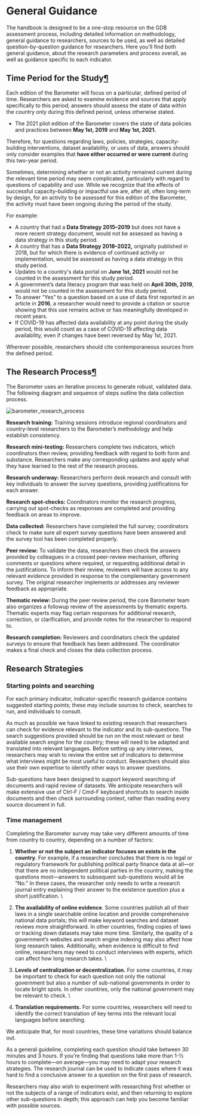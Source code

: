 # General Guidance

The handbook is designed to be a one-stop resource on the GDB assessment process, including detailed information on methodology, general guidance to researchers, sources to be used, as well as detailed question-by-question guidance for researchers. Here you'll find both general guidance, about the research parameters and process overall, as well as guidance specific to each indicator.


## **Time Period for the Study[¶](https://handbook.globaldatabarometer.org/guidance/#time-period-for-the-study)**

Each edition of the Barometer will focus on a particular, defined period of time. Researchers are asked to examine evidence and sources that apply specifically to this period; answers should assess the state of data within the country only during this defined period, unless otherwise stated.


*   The 2021 pilot edition of the Barometer covers the state of data policies and practices between **May 1st, 2019** and **May 1st, 2021.**

Therefore, for questions regarding laws, policies, strategies, capacity-building interventions, dataset availability, or uses of data, answers should only consider examples that **have either occurred or** **were current** during this two-year period. 

Sometimes, determining whether or not an activity remained current during the relevant time period may seem complicated, particularly with regard to questions of capability and use. While we recognize that the effects of successful capacity-building or impactful use are, after all, often long-term by design, for an activity to be assessed for this edition of the Barometer, the activity must have been ongoing during the period of the study. 

For example:


*   A country that had a **Data Strategy 2015–2019** but does not have a more recent strategy document, would not be assessed as having a data strategy in this study period.
*   A country that has a **Data Strategy 2018–2022,** originally published in 2018, but for which there is evidence of continued activity or implementation, would be assessed as having a data strategy in this study period.
*   Updates to a country's data portal on **June 1st, 2021** would not be counted in the assessment for this study period.
*   A government’s data literacy program that was held on **April 30th, 2019**, would not be counted in the assessment for this study period.
*   To answer “Yes” to a question based on a use of data first reported in an article in **2016**, a researcher would need to provide a citation or source showing that this use remains active or has meaningfully developed in recent years.
*   If COVID-19 has affected data availability at any point during the study period, this would count as a case of COVID-19 affecting data availability, even if changes have been reversed by May 1st, 2021.

Wherever possible, researchers should cite contemporaneous sources from the defined period.


## **The Research Process[¶](https://handbook.globaldatabarometer.org/guidance/#the-research-process)**

The Barometer uses an iterative process to generate robust, validated data. The following diagram and sequence of steps outline the data collection process.

![barometer_research_process](https://globaldatabarometer.org/wp-content/uploads/2021/06/research_process.png)

**Research training:** Training sessions introduce regional coordinators and country-level researchers to the Barometer’s methodology and help establish consistency.

**Research mini-testing:** Researchers complete two indicators, which coordinators then review, providing feedback with regard to both form and substance. Researchers make any corresponding updates and apply what they have learned to the rest of the research process.

**Research underway:** Researchers perform desk research and consult with key individuals to answer the survey questions, providing justifications for each answer. 

**Research spot-checks:** Coordinators monitor the research progress, carrying out spot-checks as responses are completed and providing feedback on areas to improve.

**Data collected:** Researchers have completed the full survey; coordinators check to make sure all expert survey questions have been answered and the survey tool has been completed properly. 

**Peer review:** To validate the data, researchers then check the answers provided by colleagues in a crossed peer-review mechanism, offering comments or questions where required, or requesting additional detail in the justifications. To inform their review, reviewers will have access to any relevant evidence provided in response to the complementary government survey. The original researcher implements or addresses any reviewer feedback as appropriate.

**Thematic review:** During the peer review period, the core Barometer team also organizes a followup review of the assessments by thematic experts. Thematic experts may flag certain responses for additional research, correction, or clarification, and provide notes for the researcher to respond to.

**Research completion:** Reviewers and coordinators check the updated surveys to ensure that feedback has been addressed. The coordinator makes a final check and closes the data collection process.


## Research Strategies


### Starting points and searching

For each primary indicator, indicator-specific research guidance contains suggested starting points; these may include sources to check, searches to run, and individuals to consult. 

As much as possible we have linked to existing research that researchers can check for evidence relevant to the indicator and its sub-questions. The search suggestions provided should be run on the most relevant or best available search engine for the country; these will need to be adapted and translated into relevant languages. Before setting up any interviews, researchers may wish to review the entire set of indicators to determine what interviews might be most useful to conduct. Researchers should also use their own expertise to identify other ways to answer questions. 

Sub-questions have been designed to support keyword searching of documents and rapid review of datasets. We anticipate researchers will make extensive use of Ctrl-F / Cmd-F keyboard shortcuts to search inside documents and then check surrounding context, rather than reading every source document in full. 


### Time management

Completing the Barometer survey may take very different amounts of time from country to country, depending on a number of factors:


1. **Whether or not the subject an indicator focuses on exists in the country**. For example, if a researcher concludes that there is no legal or regulatory framework for publishing political party finance data at all—or that there are no independent political parties in the country, making the questions moot—answers to subsequent sub-questions would all be “No.” In these cases, the researcher only needs to write a research journal entry explaining their answer to the existence question plus a short justification. \

2. **The availability of online evidence**. Some countries publish all of their laws in a single searchable online location and provide comprehensive national data portals; this will make keyword searches and dataset reviews more straightforward. In other countries, finding copies of laws or tracking down datasets may take more time. Similarly, the quality of a government’s websites and search engine indexing may also affect how long research takes. Additionally, when evidence is difficult to find online, researchers may need to conduct interviews with experts, which can affect how long research takes. \

3. **Levels of centralization or decentralization.** For some countries, it may be important to check for each question not only the national government but also a number of sub-national governments in order to locate bright spots. In other countries, only the national government may be relevant to check.  \

4. **Translation requirements.** For some countries, researchers will need to identify the correct translation of key terms into the relevant local languages before searching. 

We anticipate that, for most countries, these time variations should balance out. 

As a general guideline, completing each question should take between 30 minutes and 3 hours. If you’re finding that questions take more than 1-½ hours to complete—on average—you may need to adapt your research strategies. The research journal can be used to indicate cases where it was hard to find a conclusive answer to a question on the first pass of research. 

Researchers may also wish to experiment with researching first whether or not the subjects of a range of indicators exist, and then returning to explore other sub-questions in depth; this approach can help you become familiar with possible sources.


